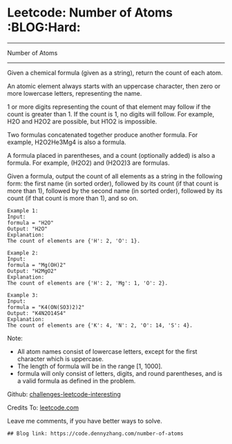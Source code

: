 # Leetcode: Number of Atoms     :BLOG:Hard:


---

Number of Atoms  

---

Given a chemical formula (given as a string), return the count of each atom.  

An atomic element always starts with an uppercase character, then zero or more lowercase letters, representing the name.  

1 or more digits representing the count of that element may follow if the count is greater than 1. If the count is 1, no digits will follow. For example, H2O and H2O2 are possible, but H1O2 is impossible.  

Two formulas concatenated together produce another formula. For example, H2O2He3Mg4 is also a formula.  

A formula placed in parentheses, and a count (optionally added) is also a formula. For example, (H2O2) and (H2O2)3 are formulas.  

Given a formula, output the count of all elements as a string in the following form: the first name (in sorted order), followed by its count (if that count is more than 1), followed by the second name (in sorted order), followed by its count (if that count is more than 1), and so on.  

    Example 1:
    Input: 
    formula = "H2O"
    Output: "H2O"
    Explanation: 
    The count of elements are {'H': 2, 'O': 1}.

    Example 2:
    Input: 
    formula = "Mg(OH)2"
    Output: "H2MgO2"
    Explanation: 
    The count of elements are {'H': 2, 'Mg': 1, 'O': 2}.

    Example 3:
    Input: 
    formula = "K4(ON(SO3)2)2"
    Output: "K4N2O14S4"
    Explanation: 
    The count of elements are {'K': 4, 'N': 2, 'O': 14, 'S': 4}.

Note:  

-   All atom names consist of lowercase letters, except for the first character which is uppercase.
-   The length of formula will be in the range [1, 1000].
-   formula will only consist of letters, digits, and round parentheses, and is a valid formula as defined in the problem.

Github: [challenges-leetcode-interesting](https://github.com/DennyZhang/challenges-leetcode-interesting/tree/master/number-of-atoms)  

Credits To: [leetcode.com](https://leetcode.com/problems/number-of-atoms/description/)  

Leave me comments, if you have better ways to solve.  

    ## Blog link: https://code.dennyzhang.com/number-of-atoms